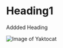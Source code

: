 # Heading1
Addded Heading

![Image of Yaktocat](https://octodex.github.com/images/yaktocat.png)
















